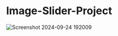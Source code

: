 ﻿# Image-Slider-Project
![Screenshot 2024-09-24 192009](https://github.com/user-attachments/assets/174c4595-6189-40d6-bd8e-2a9da9d43872)
